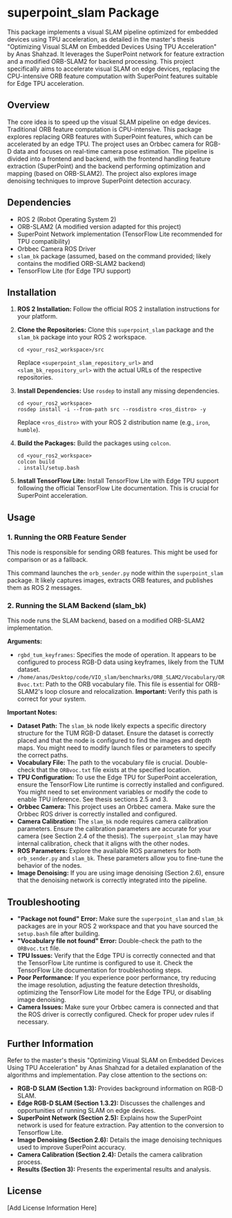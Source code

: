 # superpoint_slam Package

This package implements a visual SLAM pipeline optimized for embedded devices using TPU acceleration, as detailed in the master's thesis "Optimizing Visual SLAM on Embedded Devices Using TPU Acceleration" by Anas Shahzad.  It leverages the SuperPoint network for feature extraction and a modified ORB-SLAM2 for backend processing.  This project specifically aims to accelerate visual SLAM on edge devices, replacing the CPU-intensive ORB feature computation with SuperPoint features suitable for Edge TPU acceleration.

## Overview

The core idea is to speed up the visual SLAM pipeline on edge devices.  Traditional ORB feature computation is CPU-intensive. This package explores replacing ORB features with SuperPoint features, which can be accelerated by an edge TPU. The project uses an Orbbec camera for RGB-D data and focuses on real-time camera pose estimation.  The pipeline is divided into a frontend and backend, with the frontend handling feature extraction (SuperPoint) and the backend performing optimization and mapping (based on ORB-SLAM2).  The project also explores image denoising techniques to improve SuperPoint detection accuracy.

## Dependencies

*   ROS 2 (Robot Operating System 2)
*   ORB-SLAM2 (A modified version adapted for this project)
*   SuperPoint Network implementation (TensorFlow Lite recommended for TPU compatibility)
*   Orbbec Camera ROS Driver
*   `slam_bk` package (assumed, based on the command provided; likely contains the modified ORB-SLAM2 backend)
*   TensorFlow Lite (for Edge TPU support)

## Installation

1.  **ROS 2 Installation:**  Follow the official ROS 2 installation instructions for your platform.

2.  **Clone the Repositories:** Clone this `superpoint_slam` package and the `slam_bk` package into your ROS 2 workspace.

    ```
    cd <your_ros2_workspace>/src
    ```

    Replace `<superpoint_slam_repository_url>` and `<slam_bk_repository_url>` with the actual URLs of the respective repositories.

3.  **Install Dependencies:** Use `rosdep` to install any missing dependencies.

    ```
    cd <your_ros2_workspace>
    rosdep install -i --from-path src --rosdistro <ros_distro> -y
    ```

    Replace `<ros_distro>` with your ROS 2 distribution name (e.g., `iron`, `humble`).

4.  **Build the Packages:** Build the packages using `colcon`.

    ```
    cd <your_ros2_workspace>
    colcon build
    . install/setup.bash
    ```

5. **Install TensorFlow Lite:** Install TensorFlow Lite with Edge TPU support following the official TensorFlow Lite documentation. This is crucial for SuperPoint acceleration.

## Usage

### 1. Running the ORB Feature Sender

This node is responsible for sending ORB features.  This might be used for comparison or as a fallback.


This command launches the `orb_sender.py` node within the `superpoint_slam` package.  It likely captures images, extracts ORB features, and publishes them as ROS 2 messages.

### 2. Running the SLAM Backend (slam_bk)

This node runs the SLAM backend, based on a modified ORB-SLAM2 implementation.


**Arguments:**

*   `rgbd_tum_keyframes`:  Specifies the mode of operation.  It appears to be configured to process RGB-D data using keyframes, likely from the TUM dataset.
*   `/home/anas/Desktop/code/VIO_slam/benchmarks/ORB_SLAM2/Vocabulary/ORBvoc.txt`:  Path to the ORB vocabulary file.  This file is essential for ORB-SLAM2's loop closure and relocalization.  **Important:**  Verify this path is correct for your system.

**Important Notes:**

*   **Dataset Path:**  The `slam_bk` node likely expects a specific directory structure for the TUM RGB-D dataset.  Ensure the dataset is correctly placed and that the node is configured to find the images and depth maps.  You might need to modify launch files or parameters to specify the correct paths.
*   **Vocabulary File:** The path to the vocabulary file is crucial. Double-check that the `ORBvoc.txt` file exists at the specified location.
*   **TPU Configuration:** To use the Edge TPU for SuperPoint acceleration, ensure the TensorFlow Lite runtime is correctly installed and configured.  You might need to set environment variables or modify the code to enable TPU inference.  See thesis sections 2.5 and 3.
*   **Orbbec Camera:** This project uses an Orbbec camera.  Make sure the Orbbec ROS driver is correctly installed and configured.
*   **Camera Calibration:** The `slam_bk` node requires camera calibration parameters.  Ensure the calibration parameters are accurate for your camera (see Section 2.4 of the thesis). The `superpoint_slam` may have internal calibration, check that it aligns with the other nodes.
*   **ROS Parameters:** Explore the available ROS parameters for both `orb_sender.py` and `slam_bk`.  These parameters allow you to fine-tune the behavior of the nodes.
*   **Image Denoising:** If you are using image denoising (Section 2.6), ensure that the denoising network is correctly integrated into the pipeline.

## Troubleshooting

*   **"Package not found" Error:**  Make sure the `superpoint_slam` and `slam_bk` packages are in your ROS 2 workspace and that you have sourced the `setup.bash` file after building.
*   **"Vocabulary file not found" Error:**  Double-check the path to the `ORBvoc.txt` file.
*   **TPU Issues:** Verify that the Edge TPU is correctly connected and that the TensorFlow Lite runtime is configured to use it.  Check the TensorFlow Lite documentation for troubleshooting steps.
*   **Poor Performance:** If you experience poor performance, try reducing the image resolution, adjusting the feature detection thresholds, optimizing the TensorFlow Lite model for the Edge TPU, or disabling image denoising.
*   **Camera Issues:** Make sure your Orbbec camera is connected and that the ROS driver is correctly configured. Check for proper udev rules if necessary.

## Further Information

Refer to the master's thesis "Optimizing Visual SLAM on Embedded Devices Using TPU Acceleration" by Anas Shahzad for a detailed explanation of the algorithms and implementation.  Pay close attention to the sections on:

*   **RGB-D SLAM (Section 1.3):** Provides background information on RGB-D SLAM.
*   **Edge RGB-D SLAM (Section 1.3.2):** Discusses the challenges and opportunities of running SLAM on edge devices.
*   **SuperPoint Network (Section 2.5):** Explains how the SuperPoint network is used for feature extraction.  Pay attention to the conversion to Tensorflow Lite.
*   **Image Denoising (Section 2.6):** Details the image denoising techniques used to improve SuperPoint accuracy.
*   **Camera Calibration (Section 2.4):** Details the camera calibration process.
*   **Results (Section 3):** Presents the experimental results and analysis.

## License

[Add License Information Here]
